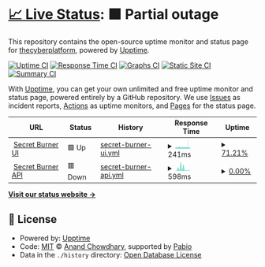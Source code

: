 # [📈 Live Status](https://status.secretburner.com): <!--live status--> **🟧 Partial outage**

This repository contains the open-source uptime monitor and status page for [thecyberplatform](https://status.secretburner.com), powered by [Upptime](https://github.com/upptime/upptime).

[![Uptime CI](https://github.com/thecyberplatform/secretburner-status/workflows/Uptime%20CI/badge.svg)](https://github.com/thecyberplatform/secretburner-status/actions?query=workflow%3A%22Uptime+CI%22)
[![Response Time CI](https://github.com/thecyberplatform/secretburner-status/workflows/Response%20Time%20CI/badge.svg)](https://github.com/thecyberplatform/secretburner-status/actions?query=workflow%3A%22Response+Time+CI%22)
[![Graphs CI](https://github.com/thecyberplatform/secretburner-status/workflows/Graphs%20CI/badge.svg)](https://github.com/thecyberplatform/secretburner-status/actions?query=workflow%3A%22Graphs+CI%22)
[![Static Site CI](https://github.com/thecyberplatform/secretburner-status/workflows/Static%20Site%20CI/badge.svg)](https://github.com/thecyberplatform/secretburner-status/actions?query=workflow%3A%22Static+Site+CI%22)
[![Summary CI](https://github.com/thecyberplatform/secretburner-status/workflows/Summary%20CI/badge.svg)](https://github.com/thecyberplatform/secretburner-status/actions?query=workflow%3A%22Summary+CI%22)

With [Upptime](https://upptime.js.org), you can get your own unlimited and free uptime monitor and status page, powered entirely by a GitHub repository. We use [Issues](https://github.com/thecyberplatform/secretburner-status/issues) as incident reports, [Actions](https://github.com/thecyberplatform/secretburner-status/actions) as uptime monitors, and [Pages](https://status.secretburner.com) for the status page.

<!--start: status pages-->
<!-- This summary is generated by Upptime (https://github.com/upptime/upptime) -->
<!-- Do not edit this manually, your changes will be overwritten -->
<!-- prettier-ignore -->
| URL | Status | History | Response Time | Uptime |
| --- | ------ | ------- | ------------- | ------ |
| <img alt="" src="https://icons.duckduckgo.com/ip3/secretburner.com.ico" height="13"> [Secret Burner UI](https://secretburner.com) | 🟩 Up | [secret-burner-ui.yml](https://github.com/thecyberplatform/secretburner-status/commits/HEAD/history/secret-burner-ui.yml) | <details><summary><img alt="Response time graph" src="./graphs/secret-burner-ui/response-time-week.png" height="20"> 241ms</summary><br><a href="https://status.secretburner.com/history/secret-burner-ui"><img alt="Response time 283" src="https://img.shields.io/endpoint?url=https%3A%2F%2Fraw.githubusercontent.com%2Fthecyberplatform%2Fsecretburner-status%2FHEAD%2Fapi%2Fsecret-burner-ui%2Fresponse-time.json"></a><br><a href="https://status.secretburner.com/history/secret-burner-ui"><img alt="24-hour response time 228" src="https://img.shields.io/endpoint?url=https%3A%2F%2Fraw.githubusercontent.com%2Fthecyberplatform%2Fsecretburner-status%2FHEAD%2Fapi%2Fsecret-burner-ui%2Fresponse-time-day.json"></a><br><a href="https://status.secretburner.com/history/secret-burner-ui"><img alt="7-day response time 241" src="https://img.shields.io/endpoint?url=https%3A%2F%2Fraw.githubusercontent.com%2Fthecyberplatform%2Fsecretburner-status%2FHEAD%2Fapi%2Fsecret-burner-ui%2Fresponse-time-week.json"></a><br><a href="https://status.secretburner.com/history/secret-burner-ui"><img alt="30-day response time 238" src="https://img.shields.io/endpoint?url=https%3A%2F%2Fraw.githubusercontent.com%2Fthecyberplatform%2Fsecretburner-status%2FHEAD%2Fapi%2Fsecret-burner-ui%2Fresponse-time-month.json"></a><br><a href="https://status.secretburner.com/history/secret-burner-ui"><img alt="1-year response time 283" src="https://img.shields.io/endpoint?url=https%3A%2F%2Fraw.githubusercontent.com%2Fthecyberplatform%2Fsecretburner-status%2FHEAD%2Fapi%2Fsecret-burner-ui%2Fresponse-time-year.json"></a></details> | <details><summary><a href="https://status.secretburner.com/history/secret-burner-ui">71.21%</a></summary><a href="https://status.secretburner.com/history/secret-burner-ui"><img alt="All-time uptime 98.95%" src="https://img.shields.io/endpoint?url=https%3A%2F%2Fraw.githubusercontent.com%2Fthecyberplatform%2Fsecretburner-status%2FHEAD%2Fapi%2Fsecret-burner-ui%2Fuptime.json"></a><br><a href="https://status.secretburner.com/history/secret-burner-ui"><img alt="24-hour uptime 56.49%" src="https://img.shields.io/endpoint?url=https%3A%2F%2Fraw.githubusercontent.com%2Fthecyberplatform%2Fsecretburner-status%2FHEAD%2Fapi%2Fsecret-burner-ui%2Fuptime-day.json"></a><br><a href="https://status.secretburner.com/history/secret-burner-ui"><img alt="7-day uptime 71.21%" src="https://img.shields.io/endpoint?url=https%3A%2F%2Fraw.githubusercontent.com%2Fthecyberplatform%2Fsecretburner-status%2FHEAD%2Fapi%2Fsecret-burner-ui%2Fuptime-week.json"></a><br><a href="https://status.secretburner.com/history/secret-burner-ui"><img alt="30-day uptime 93.37%" src="https://img.shields.io/endpoint?url=https%3A%2F%2Fraw.githubusercontent.com%2Fthecyberplatform%2Fsecretburner-status%2FHEAD%2Fapi%2Fsecret-burner-ui%2Fuptime-month.json"></a><br><a href="https://status.secretburner.com/history/secret-burner-ui"><img alt="1-year uptime 98.95%" src="https://img.shields.io/endpoint?url=https%3A%2F%2Fraw.githubusercontent.com%2Fthecyberplatform%2Fsecretburner-status%2FHEAD%2Fapi%2Fsecret-burner-ui%2Fuptime-year.json"></a></details>
| <img alt="" src="https://icons.duckduckgo.com/ip3/secretburner.com.ico" height="13"> [Secret Burner API](https://secretburner.com/api/health-check/) | 🟥 Down | [secret-burner-api.yml](https://github.com/thecyberplatform/secretburner-status/commits/HEAD/history/secret-burner-api.yml) | <details><summary><img alt="Response time graph" src="./graphs/secret-burner-api/response-time-week.png" height="20"> 598ms</summary><br><a href="https://status.secretburner.com/history/secret-burner-api"><img alt="Response time 446" src="https://img.shields.io/endpoint?url=https%3A%2F%2Fraw.githubusercontent.com%2Fthecyberplatform%2Fsecretburner-status%2FHEAD%2Fapi%2Fsecret-burner-api%2Fresponse-time.json"></a><br><a href="https://status.secretburner.com/history/secret-burner-api"><img alt="24-hour response time 81" src="https://img.shields.io/endpoint?url=https%3A%2F%2Fraw.githubusercontent.com%2Fthecyberplatform%2Fsecretburner-status%2FHEAD%2Fapi%2Fsecret-burner-api%2Fresponse-time-day.json"></a><br><a href="https://status.secretburner.com/history/secret-burner-api"><img alt="7-day response time 598" src="https://img.shields.io/endpoint?url=https%3A%2F%2Fraw.githubusercontent.com%2Fthecyberplatform%2Fsecretburner-status%2FHEAD%2Fapi%2Fsecret-burner-api%2Fresponse-time-week.json"></a><br><a href="https://status.secretburner.com/history/secret-burner-api"><img alt="30-day response time 638" src="https://img.shields.io/endpoint?url=https%3A%2F%2Fraw.githubusercontent.com%2Fthecyberplatform%2Fsecretburner-status%2FHEAD%2Fapi%2Fsecret-burner-api%2Fresponse-time-month.json"></a><br><a href="https://status.secretburner.com/history/secret-burner-api"><img alt="1-year response time 446" src="https://img.shields.io/endpoint?url=https%3A%2F%2Fraw.githubusercontent.com%2Fthecyberplatform%2Fsecretburner-status%2FHEAD%2Fapi%2Fsecret-burner-api%2Fresponse-time-year.json"></a></details> | <details><summary><a href="https://status.secretburner.com/history/secret-burner-api">0.00%</a></summary><a href="https://status.secretburner.com/history/secret-burner-api"><img alt="All-time uptime 38.87%" src="https://img.shields.io/endpoint?url=https%3A%2F%2Fraw.githubusercontent.com%2Fthecyberplatform%2Fsecretburner-status%2FHEAD%2Fapi%2Fsecret-burner-api%2Fuptime.json"></a><br><a href="https://status.secretburner.com/history/secret-burner-api"><img alt="24-hour uptime 0.00%" src="https://img.shields.io/endpoint?url=https%3A%2F%2Fraw.githubusercontent.com%2Fthecyberplatform%2Fsecretburner-status%2FHEAD%2Fapi%2Fsecret-burner-api%2Fuptime-day.json"></a><br><a href="https://status.secretburner.com/history/secret-burner-api"><img alt="7-day uptime 0.00%" src="https://img.shields.io/endpoint?url=https%3A%2F%2Fraw.githubusercontent.com%2Fthecyberplatform%2Fsecretburner-status%2FHEAD%2Fapi%2Fsecret-burner-api%2Fuptime-week.json"></a><br><a href="https://status.secretburner.com/history/secret-burner-api"><img alt="30-day uptime 7.96%" src="https://img.shields.io/endpoint?url=https%3A%2F%2Fraw.githubusercontent.com%2Fthecyberplatform%2Fsecretburner-status%2FHEAD%2Fapi%2Fsecret-burner-api%2Fuptime-month.json"></a><br><a href="https://status.secretburner.com/history/secret-burner-api"><img alt="1-year uptime 38.87%" src="https://img.shields.io/endpoint?url=https%3A%2F%2Fraw.githubusercontent.com%2Fthecyberplatform%2Fsecretburner-status%2FHEAD%2Fapi%2Fsecret-burner-api%2Fuptime-year.json"></a></details>

<!--end: status pages-->

[**Visit our status website →**](https://status.secretburner.com)

## 📄 License

- Powered by: [Upptime](https://github.com/upptime/upptime)
- Code: [MIT](./LICENSE) © [Anand Chowdhary](https://anandchowdhary.com), supported by [Pabio](https://pabio.com)
- Data in the `./history` directory: [Open Database License](https://opendatacommons.org/licenses/odbl/1-0/)
